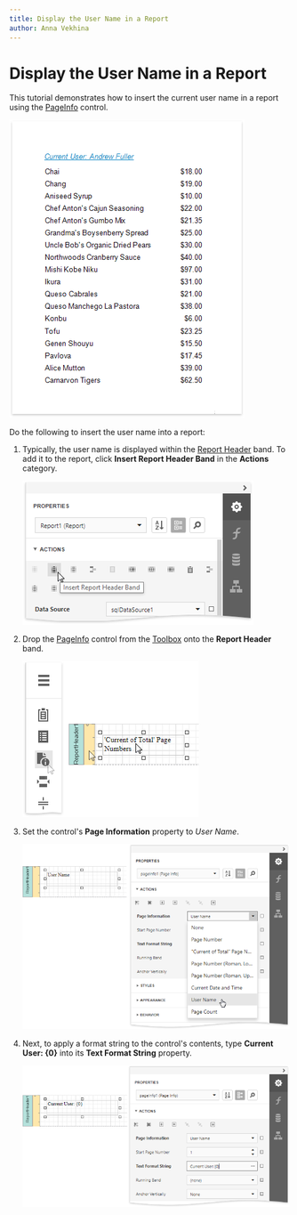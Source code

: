 ```yaml
---
title: Display the User Name in a Report
author: Anna Vekhina
---
```

# Display the User Name in a Report

This tutorial demonstrates how to insert the current user name in a report using the [PageInfo](..\use-report-elements\use-basic-report-controls\page-info.md) control.

![eurd-win-insert-username-result](../../../images/eurd-web-insert-username-result.png)

Do the following to insert the user name into a report:

1. Typically, the user name is displayed within the [Report Header](..\introduction-to-banded-reports.md) band. To add it to the report, click **Insert Report Header Band** in the **Actions** category.
	
	![](../../../images/eurd-web-insert-datetime-add-reportheader-band.png)

2. Drop the [PageInfo](..\use-report-elements\use-basic-report-controls\page-info.md) control from the [Toolbox](..\report-designer-tools\toolbox.md) onto the **Report Header** band.
	
	![](../../../images/eurd-web-insert-date-time-add-pageinfo.png)

3. Set the control's **Page Information** property to *User Name*.
	
	![](../../../images/eurd-web-insert-username-set-pageinfo.png)
4. Next, to apply a format string to the control's contents, type **Current User: {0}** into its **Text Format String** property.
	
	![](../../../images/eurd-web-insert-username-set-formatstring.png)